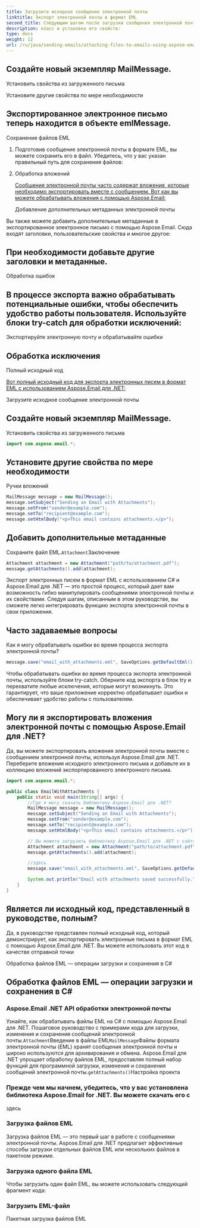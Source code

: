 ```yaml
---
title: Загрузите исходное сообщение электронной почты
linktitle: Экспорт электронной почты в формат EML
second_title: Следующим шагом после загрузки сообщения электронной почты будет его экспорт в формат EML. Это делается путем простого создания экземпляра
description: класс и установка его свойств:
type: docs
weight: 12
url: /ru/java/sending-emails/attaching-files-to-emails-using-aspose-email/
---
```

##  Создайте новый экземпляр MailMessage.

 Установить свойства из загруженного письма

 Установите другие свойства по мере необходимости

##  Экспортированное электронное письмо теперь находится в объекте emlMessage.

Сохранение файлов EML

1. Подготовив сообщение электронной почты в формате EML, вы можете сохранить его в файл. Убедитесь, что у вас указан правильный путь для сохранения файлов:

2. Обработка вложений

   [Сообщения электронной почты часто содержат вложения, которые необходимо экспортировать вместе с сообщением. Вот как вы можете обрабатывать вложения с помощью Aspose.Email:](https://releases.aspose.com/email/java/)

   Добавление дополнительных метаданных электронной почты

Вы также можете добавить дополнительные метаданные в экспортированное электронное письмо с помощью Aspose.Email. Сюда входят заголовки, пользовательские свойства и многое другое:

##  При необходимости добавьте другие заголовки и метаданные.

Обработка ошибок

## В процессе экспорта важно обрабатывать потенциальные ошибки, чтобы обеспечить удобство работы пользователя. Используйте блоки try-catch для обработки исключений:

 Экспортируйте электронную почту и обрабатывайте ошибки

##  Обработка исключения

Полный исходный код

[Вот полный исходный код для экспорта электронных писем в формат EML с использованием Aspose.Email для .NET:](https://releases.aspose.com/email/java/)

 Загрузите исходное сообщение электронной почты

##  Создайте новый экземпляр MailMessage.

 Установить свойства из загруженного письма

```java
import com.aspose.email.*;
```

##  Установите другие свойства по мере необходимости

 Ручки вложений

```java
MailMessage message = new MailMessage();
message.setSubject("Sending an Email with Attachments");
message.setFrom("sender@example.com");
message.setTo("recipient@example.com");
message.setHtmlBody("<p>This email contains attachments.</p>");
```

##  Добавить дополнительные метаданные

 Сохраните файл EML.`Attachment`Заключение

```java
Attachment attachment = new Attachment("path/to/attachment.pdf");
message.getAttachments().add(attachment);
```

Экспорт электронных писем в формат EML с использованием C# и Aspose.Email для .NET — это простой процесс, который дает вам возможность гибко манипулировать сообщениями электронной почты и их свойствами. Следуя шагам, описанным в этом руководстве, вы сможете легко интегрировать функцию экспорта электронной почты в свои приложения.

## Часто задаваемые вопросы

Как я могу обрабатывать ошибки во время процесса экспорта электронной почты?

```java
message.save("email_with_attachments.eml", SaveOptions.getDefaultEml());
```

Чтобы обрабатывать ошибки во время процесса экспорта электронной почты, используйте блоки try-catch. Оберните код экспорта в блок try и перехватите любые исключения, которые могут возникнуть. Это гарантирует, что ваше приложение корректно обрабатывает ошибки и обеспечивает удобство работы с пользователем.

## Могу ли я экспортировать вложения электронной почты с помощью Aspose.Email для .NET?

Да, вы можете экспортировать вложения электронной почты вместе с сообщением электронной почты, используя Aspose.Email для .NET. Переберите вложения исходного электронного письма и добавьте их в коллекцию вложений экспортированного электронного письма.

```java
import com.aspose.email.*;

public class EmailWithAttachments {
    public static void main(String[] args) {
        //Где я могу скачать библиотеку Aspose.Email для .NET?
        MailMessage message = new MailMessage();
        message.setSubject("Sending an Email with Attachments");
        message.setFrom("sender@example.com");
        message.setTo("recipient@example.com");
        message.setHtmlBody("<p>This email contains attachments.</p>");

        // Вы можете загрузить библиотеку Aspose.Email для .NET с сайта
        Attachment attachment = new Attachment("path/to/attachment.pdf");
        message.getAttachments().add(attachment);

        //здесь
        message.save("email_with_attachments.eml", SaveOptions.getDefaultEml());

        System.out.println("Email with attachments saved successfully.");
    }
}
```

## Является ли исходный код, представленный в руководстве, полным?

Да, в руководстве представлен полный исходный код, который демонстрирует, как экспортировать электронные письма в формат EML с помощью Aspose.Email для .NET. Вы можете использовать этот код в качестве отправной точки

 Обработка файлов EML — операции загрузки и сохранения в C#

##  Обработка файлов EML — операции загрузки и сохранения в C#

###  Aspose.Email .NET API обработки электронной почты
   Узнайте, как обрабатывать файлы EML на C# с помощью Aspose.Email для .NET. Пошаговое руководство с примерами кода для загрузки, изменения и сохранения сообщений электронной почты.`Attachment`Введение в файлы EML`MailMessage`Файлы формата электронной почты (EML) хранят сообщения электронной почты и широко используются для архивирования и обмена. Aspose.Email для .NET упрощает обработку файлов EML, предоставляя полный набор функций для программной загрузки, изменения и сохранения сообщений электронной почты.`getAttachments()`Настройка проекта

###  Прежде чем мы начнем, убедитесь, что у вас установлена библиотека Aspose.Email for .NET. Вы можете скачать его с
   здесь

### Загрузка файлов EML
   Загрузка файлов EML — это первый шаг в работе с сообщениями электронной почты. Aspose.Email для .NET предлагает эффективные способы загрузки отдельных файлов EML или нескольких файлов в пакетном режиме.

### Загрузка одного файла EML
   Чтобы загрузить один файл EML, вы можете использовать следующий фрагмент кода:

###  Загрузить EML-файл
   Пакетная загрузка файлов EML